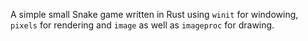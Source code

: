 A simple small Snake game written in Rust using `winit` for windowing, `pixels` for rendering and
`image` as well as `imageproc` for drawing.
 
